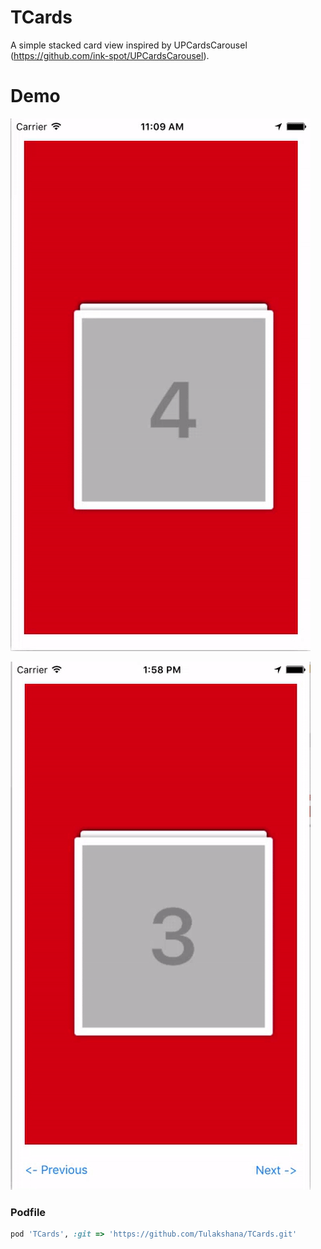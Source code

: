 # TCards
A simple stacked card view inspired by UPCardsCarousel (https://github.com/ink-spot/UPCardsCarousel).

# Demo

![demo 1](TCards/demo.gif)

![demo 2](TCards/demo2.gif)

### Podfile

``` ruby
pod 'TCards', :git => 'https://github.com/Tulakshana/TCards.git'
```
